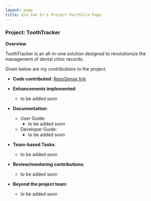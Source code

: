 ```yaml
---
layout: page
title: Qin Yan Er's Project Portfolio Page
---
```


### Project: ToothTracker

**Overview**

ToothTracker is an all-in-one solution designed to revolutionize 
the management of dental clinic records.

Given below are my contributions to the project.

* **Code contributed**: [RepoSense link](https://nus-cs2103-ay2324s1.github.io/tp-dashboard/?search=qyaner&breakdown=false&sort=groupTitle%20dsc&sortWithin=title&since=2023-09-22&timeframe=commit&mergegroup=&groupSelect=groupByRepos)

* **Enhancements implemented**:
    * to be added soon
  
* **Documentation**:
    * User Guide:
        * to be added soon
    * Developer Guide:
        * to be added soon

* **Team-based Tasks**:
    * to be added soon
  
* **Review/mentoring contributions**:
    * to be added soon

* **Beyond the project team**:
    * to be added soon
